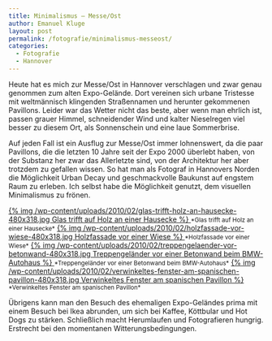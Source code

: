 ```yaml
---
title: Minimalismus — Messe/Ost
author: Emanuel Kluge
layout: post
permalink: /fotografie/minimalismus-messeost/
categories:
  - Fotografie
  - Hannover
---
```


Heute hat es mich zur Messe/Ost in Hannover verschlagen und zwar genau genommen zum alten Expo-Gelände. Dort vereinen sich urbane Tristesse mit weltmännisch klingenden Straßennamen und herunter gekommenen Pavillons. Leider war das Wetter nicht das beste, aber wenn man ehrlich ist, passen grauer Himmel, schneidender Wind und kalter Nieselregen viel besser zu diesem Ort, als Sonnenschein und eine laue Sommerbrise.

Auf jeden Fall ist ein Ausflug zur Messe/Ost immer lohnenswert, da die paar Pavillons, die die letzten 10 Jahre seit der Expo 2000 überlebt haben, von der Substanz her zwar das Allerletzte sind, von der Architektur her aber trotzdem zu gefallen wissen. So hat man als Fotograf in Hannovers Norden die Möglichkeit Urban Decay und geschmackvolle Baukunst auf engstem Raum zu erleben. Ich selbst habe die Möglichkeit genutzt, dem visuellen Minimalismus zu frönen.

<a href="/wp-content/uploads/2010/02/glas-trifft-holz-an-hausecke.jpg" rel="lightbox">
  {% img /wp-content/uploads/2010/02/glas-trifft-holz-an-hausecke-480x318.jpg Glas trifft auf Holz an einer Hausecke %}
</a>  
<small>*Glas trifft auf Holz an einer Hausecke*</small>

<a href="/wp-content/uploads/2010/02/holzfassade-vor-wiese.jpg" rel="lightbox">
  {% img /wp-content/uploads/2010/02/holzfassade-vor-wiese-480x318.jpg Holzfassade vor einer Wiese %}
</a>  
<small>*Holzfassade vor einer Wiese*</small>

<a href="/wp-content/uploads/2010/02/treppengelaender-vor-betonwand.jpg" rel="lightbox">
  {% img /wp-content/uploads/2010/02/treppengelaender-vor-betonwand-480x318.jpg Treppengeländer vor einer Betonwand beim BMW-Autohaus %}
</a>  
<small>*Treppengeländer vor einer Betonwand beim BMW-Autohaus*</small>

<a href="/wp-content/uploads/2010/02/verwinkeltes-fenster-am-spanischen-pavillon.jpg" rel="lightbox">
  {% img /wp-content/uploads/2010/02/verwinkeltes-fenster-am-spanischen-pavillon-480x318.jpg Verwinkeltes Fenster am spanischen Pavillon %}
</a>  
<small>*Verwinkeltes Fenster am spanischen Pavillon*</small>

Übrigens kann man den Besuch des ehemaligen Expo-Geländes prima mit einem Besuch bei Ikea abrunden, um sich bei Kaffee, Köttbular und Hot Dogs zu stärken. Schließlich macht Herumlaufen und Fotografieren hungrig. Erstrecht bei den momentanen Witterungsbedingungen.
